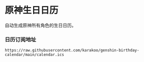 # 原神生日日历
自动生成原神所有角色的生日日历。

### 日历订阅地址
```
https://raw.githubusercontent.com/karakoo/genshin-birthday-calendar/main/calendar.ics
```
